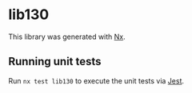 # lib130

This library was generated with [Nx](https://nx.dev).

## Running unit tests

Run `nx test lib130` to execute the unit tests via [Jest](https://jestjs.io).
